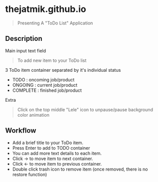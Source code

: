 # thejatmik.github.io
> Presenting A "ToDo List" Application

## Description
Main input text field
> To add new item to your ToDo list

3 ToDo item container separated by it's individual status
- TODO : oncoming job/product
- ONGOING : current job/product
- COMPLETE : finished job/product

Extra
> Click on the top middle "Lele" icon to unpause/pause background color animation

## Workflow
* Add a brief title to your ToDo item.
* Press Enter to add to TODO container
* You can add more text details to each item.
* Click -> to move item to next container.
* Click <- to move item to previous container.
* Double click trash icon to remove item (once removed, there is no restore function)
